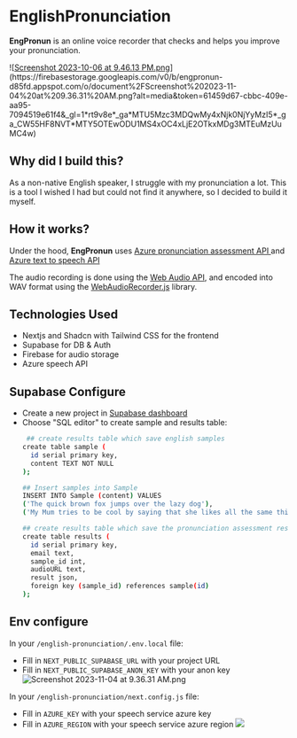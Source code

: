 # EnglishPronunciation
**EngPronun** is an online voice recorder that checks and helps you improve your pronunciation.

![[Screenshot 2023-10-06 at 9.46.13 PM.png](https://firebasestorage.googleapis.com/v0/b/chat-application-16c61.appspot.com/o/document%2FScreenshot%202023-10-06%20at%209.46.13%20PM.png?alt=media&token=6696d57a-d395-484e-b51e-c3571805f5d7&_gl=1*1l52c83*_ga*MTU5Mzc3MDQwMy4xNjk0NjYyMzI5*_ga_CW55HF8NVT*MTY5NjY0NjkwNC45LjEuMTY5NjY0NzM5NC41NC4wLjA.)](https://firebasestorage.googleapis.com/v0/b/engpronun-d85fd.appspot.com/o/document%2FScreenshot%202023-11-04%20at%209.36.31%20AM.png?alt=media&token=61459d67-cbbc-409e-aa95-7094519e61f4&_gl=1*rt9v8e*_ga*MTU5Mzc3MDQwMy4xNjk0NjYyMzI5*_ga_CW55HF8NVT*MTY5OTEwODU1MS4xOC4xLjE2OTkxMDg3MTEuMzUuMC4w)

## Why did I build this?

As a non-native English speaker, I struggle with my pronunciation a lot. This is a tool I wished I had but could not find it anywhere, so I decided to build it myself.

## How it works?

Under the hood, **EngPronun** uses [Azure pronunciation assessment API ](https://learn.microsoft.com/en-us/azure/ai-services/speech-service/how-to-pronunciation-assessment?pivots=programming-language-python) and [Azure text to speech API ](https://learn.microsoft.com/en-us/azure/ai-services/speech-service/index-text-to-speech)

The audio recording is done using the [Web Audio API](https://developer.mozilla.org/en-US/docs/Web/API/Web_Audio_API), and encoded into WAV format using the [WebAudioRecorder.js](https://github.com/higuma/web-audio-recorder-js) library.

## Technologies Used
- Nextjs and Shadcn with Tailwind CSS for the frontend
- Supabase for DB & Auth
- Firebase for audio storage
- Azure speech API

## Supabase Configure
- Create a new project in [Supabase dashboard ](https://supabase.com/dashboard/projects)
- Choose "SQL editor" to create sample and results table:
  ```bash
   ## create results table which save english samples
  create table sample (
    id serial primary key,
    content TEXT NOT NULL
  );

  ## Insert samples into Sample
  INSERT INTO Sample (content) VALUES
  ('The quick brown fox jumps over the lazy dog'),
  ('My Mum tries to be cool by saying that she likes all the same things that I do')

  ## create results table which save the pronunciation assessment result
  create table results (
    id serial primary key,
    email text,
    sample_id int,
    audioURL text,
    result json,
    foreign key (sample_id) references sample(id)
  );
  ```
## Env configure
   In your `/english-pronunciation/.env.local` file:

   - Fill in `NEXT_PUBLIC_SUPABASE_URL` with your project URL
   - Fill in `NEXT_PUBLIC_SUPABASE_ANON_KEY` with your anon key
![Screenshot 2023-11-04 at 9.36.31 AM.png](https://firebasestorage.googleapis.com/v0/b/engpronun-d85fd.appspot.com/o/document%2Fsupabase_api_key.png?alt=media&token=6717b93e-5eb3-4684-8284-812c9e72e005&_gl=1*azgrca*_ga*MTU5Mzc3MDQwMy4xNjk0NjYyMzI5*_ga_CW55HF8NVT*MTY5OTEwODU1MS4xOC4xLjE2OTkxMTAzNzguNTcuMC4w)

 In your `/english-pronunciation/next.config.js` file:

   - Fill in `AZURE_KEY` with your speech service azure key
   - Fill in `AZURE_REGION` with your speech service azure region
![](https://firebasestorage.googleapis.com/v0/b/engpronun-d85fd.appspot.com/o/document%2FScreenshot%202023-11-04%20at%2010.13.41%20AM.png?alt=media&token=2ad1df24-9612-4fda-8ea0-f70fd3ce353f&_gl=1*bbblh1*_ga*MTU5Mzc3MDQwMy4xNjk0NjYyMzI5*_ga_CW55HF8NVT*MTY5OTEwODU1MS4xOC4xLjE2OTkxMTA5NDAuNDcuMC4w)
